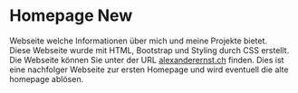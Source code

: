 # Homepage New
Webseite welche Informationen über mich und meine Projekte bietet.  
Diese Webseite wurde mit HTML, Bootstrap und Styling durch CSS erstellt.  
Die Webseite können Sie unter der URL [alexanderernst.ch](https://alexanderernst.ch) finden. Dies ist eine nachfolger Webseite zur ersten Homepage und wird eventuell die alte homepage ablösen.  

